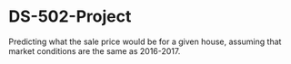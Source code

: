 # DS-502-Project
Predicting what the sale price would be for a given house, assuming that market conditions are the same as 2016-2017.
